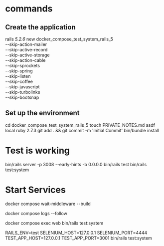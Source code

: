 # commands

## Create the application

rails _5.2.6_ new docker_compose_test_system_rails_5 \
  --skip-action-mailer \
  --skip-active-record \
  --skip-active-storage \
  --skip-action-cable \
  --skip-sprockets \
  --skip-spring \
  --skip-listen \
  --skip-coffee \
  --skip-javascript \
  --skip-turbolinks \
  --skip-bootsnap

## Set up the environment

cd docker_compose_test_system_rails_5
touch PRIVATE_NOTES.md
asdf local ruby 2.7.3
git add . && git commit -m 'Initial Commit'
bin/bundle install

# Test is working
bin/rails server -p 3008 --early-hints -b 0.0.0.0
bin/rails test
bin/rails test:system

# Start Services
docker compose wait-middleware --build

docker compose logs --follow

docker compose exec web bin/rails test:system

RAILS_ENV=test SELENIUM_HOST=127.0.0.1 SELENIUM_PORT=4444 TEST_APP_HOST=127.0.0.1 TEST_APP_PORT=3001 bin/rails test:system
